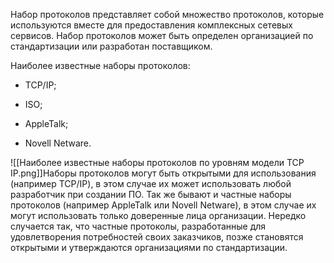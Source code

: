 Набор протоколов представляет собой множество протоколов, которые используются вместе для предоставления комплексных сетевых сервисов. Набор протоколов может быть определен организацией по стандартизации или разработан поставщиком.

Наиболее известные наборы протоколов:

- TCP/IP;

- ISO;

- AppleTalk;

- Novell Netware.

![[Наиболее известные наборы протоколов по уровням модели TCP IP.png]]Наборы протоколов могут быть открытыми для использования (например TCP/IP), в этом случае их может использовать любой разработчик при создании ПО. Так же бывают и частные наборы протоколов (например AppleTalk или Novell Netware), в этом случае их могут использовать только доверенные лица организации. Нередко случается так, что частные протоколы, разработанные для удовлетворения потребностей своих заказчиков, позже становятся открытыми и утверждаются организациями по стандартизации.